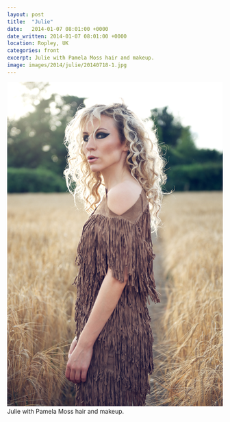 ```yaml
---
layout: post
title:  "Julie"
date:   2014-01-07 08:01:00 +0000
date_written: 2014-01-07 08:01:00 +0000
location: Ropley, UK
categories: front
excerpt: Julie with Pamela Moss hair and makeup.
image: images/2014/julie/20140718-1.jpg
---
```

<img src='/images/2014/julie/20140718-1.jpg'/>
Julie with Pamela Moss hair and makeup.
